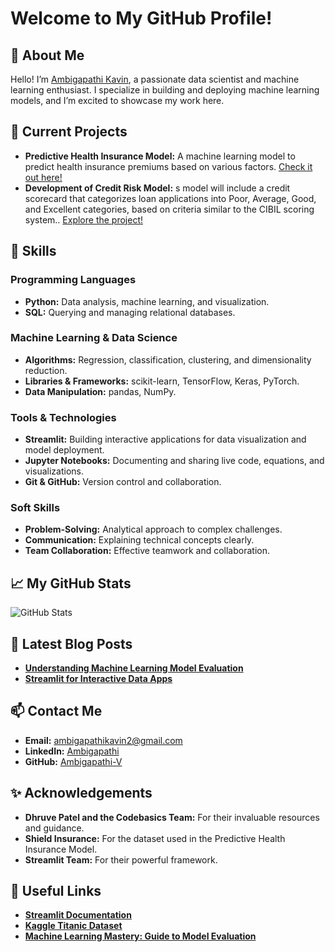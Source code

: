 # **Welcome to My GitHub Profile!**

## **👋 About Me**

Hello! I’m [Ambigapathi Kavin](https://www.linkedin.com/public-profile/settings?trk=d_flagship3_profile_self_view_public_profile), a passionate data scientist and machine learning enthusiast. I specialize in building and deploying machine learning models, and I’m excited to showcase my work here.

## **🔭 Current Projects**

- **Predictive Health Insurance Model:** A machine learning model to predict health insurance premiums based on various factors. [Check it out here!](https://github.com/Ambigapathi-V/premium-price-prediction)
- **Development of Credit Risk Model:** s model will include a credit scorecard that categorizes loan applications into Poor, 
Average, Good, and Excellent categories, based on criteria similar to the CIBIL scoring system.. [Explore the project!](https://github.com/Ambigapathi-V/ml-project-credit-risk-model)

## **💼 Skills**

### **Programming Languages**

- **Python:** Data analysis, machine learning, and visualization.
- **SQL:** Querying and managing relational databases.

### **Machine Learning & Data Science**

- **Algorithms:** Regression, classification, clustering, and dimensionality reduction.
- **Libraries & Frameworks:** scikit-learn, TensorFlow, Keras, PyTorch.
- **Data Manipulation:** pandas, NumPy.

### **Tools & Technologies**

- **Streamlit:** Building interactive applications for data visualization and model deployment.
- **Jupyter Notebooks:** Documenting and sharing live code, equations, and visualizations.
- **Git & GitHub:** Version control and collaboration.

### **Soft Skills**

- **Problem-Solving:** Analytical approach to complex challenges.
- **Communication:** Explaining technical concepts clearly.
- **Team Collaboration:** Effective teamwork and collaboration.

## **📈 My GitHub Stats**

![GitHub Stats](https://github-readme-stats.vercel.app/api?username=Ambigapathi-V&show_icons=true&hide_title=true&hide=prs&count_private=true&include_all_commits=true&theme=dark)

## **📝 Latest Blog Posts**

- **[Understanding Machine Learning Model Evaluation](https://medium.com/@yourusername/understanding-machine-learning-model-evaluation)**
- **[Streamlit for Interactive Data Apps](https://medium.com/@yourusername/streamlit-for-interactive-data-apps)**

## **📫 Contact Me**

- **Email:** [ambigapathikavin2@gmail.com](mailto:ambigapathikavin2@gmail.com)
- **LinkedIn:** [Ambigapathi](https://www.linkedin.com/public-profile/settings?trk=d_flagship3_profile_self_view_public_profile)
- **GitHub:** [Ambigapathi-V](https://github.com/Ambigapathi-V)

## **✨ Acknowledgements**

- **Dhruve Patel and the Codebasics Team:** For their invaluable resources and guidance.
- **Shield Insurance:** For the dataset used in the Predictive Health Insurance Model.
- **Streamlit Team:** For their powerful framework.

## **🔗 Useful Links**

- **[Streamlit Documentation](https://docs.streamlit.io/)**
- **[Kaggle Titanic Dataset](https://www.kaggle.com/c/titanic/data)**
- **[Machine Learning Mastery: Guide to Model Evaluation](https://machinelearningmastery.com/model-evaluation-for-machine-learning/)**
